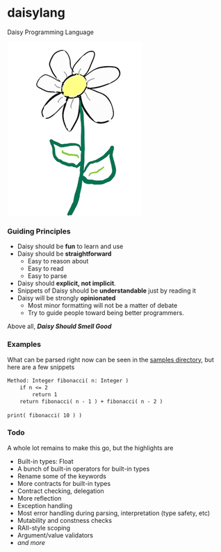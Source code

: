 # daisylang
Daisy Programming Language

![alt text](docs/daisy_small.png "Hand-drawn daisy")

### Guiding Principles
+ Daisy should be **fun** to learn and use
+ Daisy should be **straightforward**
  - Easy to reason about
  - Easy to read
  - Easy to parse
+ Daisy should **explicit, not implicit**.
+ Snippets of Daisy should be **understandable** just by reading it
+ Daisy will be strongly **opinionated**
  - Most minor formatting will not be a matter of debate
  - Try to guide people toward being better programmers.

Above all, **_Daisy Should Smell Good_**

### Examples

What can be parsed right now can be seen in the [samples directory](samples/),
but here are a few snippets

```
Method: Integer fibonacci( n: Integer )
    if n <= 2
        return 1
    return fibonacci( n - 1 ) + fibonacci( n - 2 )

print( fibonacci( 10 ) )
```

### Todo

A whole lot remains to make this go, but the highlights are
+ Built-in types: Float
+ A bunch of built-in operators for built-in types
+ Rename some of the keywords
+ More contracts for built-in types
+ Contract checking, delegation
+ More reflection
+ Exception handling
+ Most error handling during parsing, interpretation (type safety, etc)
+ Mutability and constness checks
+ RAII-style scoping
+ Argument/value validators
+ *and more*
